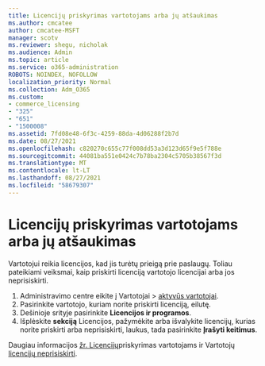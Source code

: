 ```yaml
---
title: Licencijų priskyrimas vartotojams arba jų atšaukimas
ms.author: cmcatee
author: cmcatee-MSFT
manager: scotv
ms.reviewer: shegu, nicholak
ms.audience: Admin
ms.topic: article
ms.service: o365-administration
ROBOTS: NOINDEX, NOFOLLOW
localization_priority: Normal
ms.collection: Adm_O365
ms.custom:
- commerce_licensing
- "325"
- "651"
- "1500008"
ms.assetid: 7fd08e48-6f3c-4259-88da-4d06288f2b7d
ms.date: 08/27/2021
ms.openlocfilehash: c820270c655c77f008dd53a3d123d65f9e5f788e
ms.sourcegitcommit: 44081ba551e0424c7b78ba2304c5705b38567f3d
ms.translationtype: MT
ms.contentlocale: lt-LT
ms.lasthandoff: 08/27/2021
ms.locfileid: "58679307"
---
```

# <a name="assign-or-unassign-licenses-to-users"></a>Licencijų priskyrimas vartotojams arba jų atšaukimas

Vartotojui reikia licencijos, kad jis turėtų prieigą prie paslaugų. Toliau pateikiami veiksmai, kaip priskirti licenciją vartotojo licencijai arba jos neprisiskirti.
  
1. Administravimo centre eikite  į Vartotojai \> [aktyvūs vartotojai](https://go.microsoft.com/fwlink/p/?linkid=834822).
2. Pasirinkite vartotojo, kuriam norite priskirti licenciją, eilutę.
3. Dešinioje srityje pasirinkite **Licencijos ir programos**.
4. Išplėskite **sekciją** Licencijos, pažymėkite arba išvalykite licencijų, kurias norite priskirti arba neprisiskirti, laukus, tada pasirinkite **Įrašyti keitimus**.

Daugiau informacijos [žr. Licencijų](https://docs.microsoft.com/microsoft-365/admin/manage/assign-licenses-to-users)priskyrimas vartotojams ir Vartotojų [licencijų neprisiskirti](https://docs.microsoft.com/microsoft-365/admin/manage/remove-licenses-from-users).